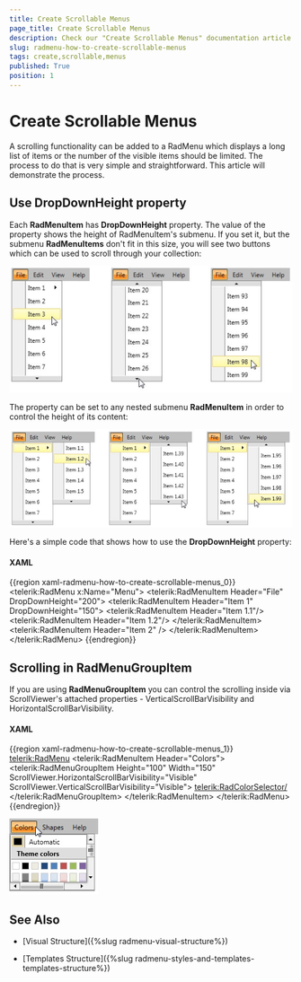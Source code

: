 ```yaml
---
title: Create Scrollable Menus
page_title: Create Scrollable Menus
description: Check our "Create Scrollable Menus" documentation article for the RadMenu WPF control.
slug: radmenu-how-to-create-scrollable-menus
tags: create,scrollable,menus
published: True
position: 1
---
```


# Create Scrollable Menus

A scrolling functionality can be added to a RadMenu which displays a long list of items or the number of the visible items should be limited. The process to do that is very simple and straightforward. This article will demonstrate the process.      

## Use DropDownHeight property      

Each __RadMenuItem__ has __DropDownHeight__ property. The value of the property shows the height of RadMenuItem's submenu. If you set it, but the submenu __RadMenuItems__ don't fit in this size, you will see two buttons which can be used to scroll through your collection:

![Rad Menu How to Create Scrollable Menus 01](images/RadMenu_How_to_Create_Scrollable_Menus_01.jpg)

The property can be set to any nested submenu __RadMenuItem__ in order to control the height of its content:

![Rad Menu How to Create Scrollable Menus 02](images/RadMenu_How_to_Create_Scrollable_Menus_02.jpg)

Here's a simple code that shows how to use the __DropDownHeight__ property:

#### __XAML__

{{region xaml-radmenu-how-to-create-scrollable-menus_0}}
	<telerik:RadMenu x:Name="Menu">
	    <telerik:RadMenuItem Header="File" DropDownHeight="200">
	        <telerik:RadMenuItem Header="Item 1" DropDownHeight="150">
	            <telerik:RadMenuItem Header="Item 1.1"/>
	            <telerik:RadMenuItem Header="Item 1.2"/>
	            <!--Define all items -->
	        </telerik:RadMenuItem>
	        <telerik:RadMenuItem Header="Item 2" />
	        <!--Define all items -->
	    </telerik:RadMenuItem>
	</telerik:RadMenu>
{{endregion}}

## Scrolling in RadMenuGroupItem      

If you are using __RadMenuGroupItem__ you can control the scrolling inside via ScrollViewer's attached properties - VerticalScrollBarVisibility and HorizontalScrollBarVisibility.

#### __XAML__

{{region xaml-radmenu-how-to-create-scrollable-menus_1}}
	<telerik:RadMenu>
	    <telerik:RadMenuItem Header="Colors">
	        <telerik:RadMenuGroupItem Height="100" Width="150" ScrollViewer.HorizontalScrollBarVisibility="Visible" ScrollViewer.VerticalScrollBarVisibility="Visible">
	            <telerik:RadColorSelector/>
	        </telerik:RadMenuGroupItem>
	    </telerik:RadMenuItem>
	</telerik:RadMenu>
{{endregion}}

![Rad Menu How to Create Scrollable Menus 03](images/RadMenu_How_to_Create_Scrollable_Menus_03.jpg)

## See Also

 * [Visual Structure]({%slug radmenu-visual-structure%})

 * [Templates Structure]({%slug radmenu-styles-and-templates-templates-structure%})
